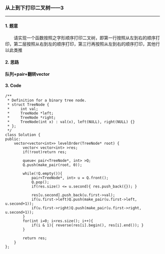 ### 从上到下打印二叉树——3

---

#### 1. 题意

&emsp;&emsp;请实现一个函数按照之字形顺序打印二叉树，即第一行按照从左到右的顺序打印，第二层按照从右到左的顺序打印，第三行再按照从左到右的顺序打印，其他行以此类推

#### 2. 思路

**队列+pair+翻转vector**

#### 3. Code

```
/**
 * Definition for a binary tree node.
 * struct TreeNode {
 *     int val;
 *     TreeNode *left;
 *     TreeNode *right;
 *     TreeNode(int x) : val(x), left(NULL), right(NULL) {}
 * };
 */
class Solution {
public:
    vector<vector<int>> levelOrder(TreeNode* root) {
        vector< vector<int> >res;
        if(!root)return res;

        queue< pair<TreeNode*, int> >Q;
        Q.push(make_pair(root, 0));
        
        while(!Q.empty()){
            pair<TreeNode*, int> u = Q.front();
            Q.pop();
            if(res.size() <= u.second){ res.push_back({}); }
            
            res[u.second].push_back(u.first->val);
            if(u.first->left)Q.push(make_pair(u.first->left, u.second+1));
            if(u.first->right)Q.push(make_pair(u.first->right, u.second+1));
        }
        for(int i=0; i<res.size(); i++){
            if(i & 1){ reverse(res[i].begin(), res[i].end()); }
        }
        
        return res;
    }
};
```